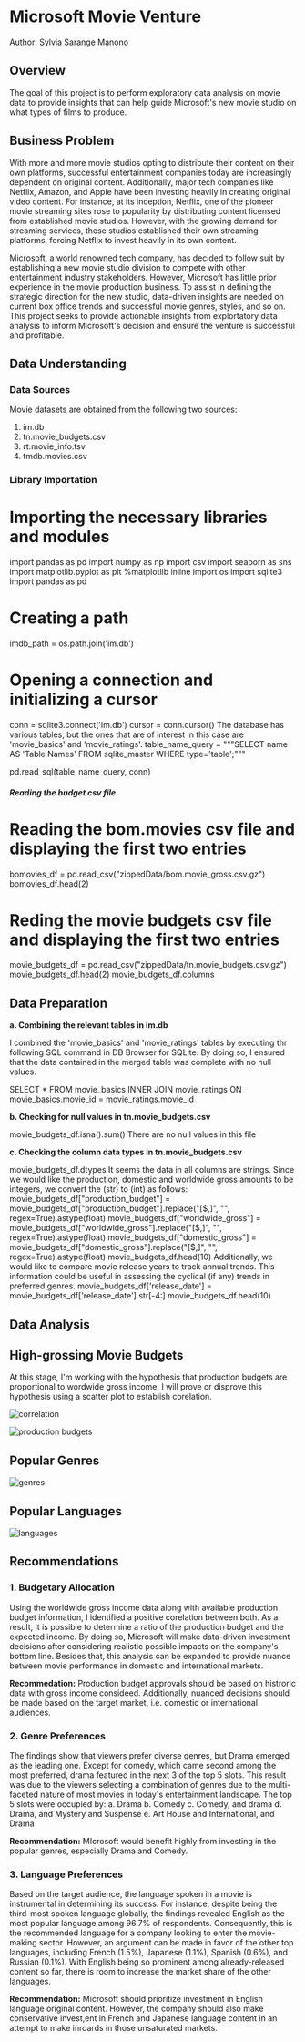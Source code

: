 # Microsoft Movie Venture

Author: Sylvia Sarange Manono

## Overview

The goal of this project is to perform exploratory data analysis on movie data to provide insights that can help guide Microsoft's new movie studio on what types of films to produce.

## Business Problem

With more and more movie studios opting to distribute their content on their own platforms, successful entertainment companies today are increasingly dependent on original content. Additionally, major tech companies like Netflix, Amazon, and Apple have been investing heavily in creating original video content. For instance, at its inception, Netflix, one of the pioneer movie streaming sites rose to popularity by distributing content licensed from established movie studios. However, with the growing demand for streaming services, these studios established their own streaming platforms, forcing Netflix to invest heavily in its own content.  

Microsoft, a world renowned tech company, has decided to follow suit by establishing a new movie studio division to compete with other entertainment industry stakeholders. However, Microsoft has little prior experience in the movie production business. To assist in defining the strategic direction for the new studio, data-driven insights are needed on current box office trends and successful movie genres, styles, and so on. This project seeks to provide actionable insights from explortatory data analysis to inform Microsoft's decision and ensure the venture is successful and profitable.

## **Data Understanding**

### **Data Sources**

Movie datasets are obtained from the following two sources:

1. im.db
2. tn.movie_budgets.csv
3. rt.movie_info.tsv
4. tmdb.movies.csv

### **Library Importation**

# Importing the necessary libraries and modules
import pandas as pd
import numpy as np
import csv
import seaborn as sns
import matplotlib.pyplot as plt
%matplotlib inline 
import os
import sqlite3
import pandas as pd

# Creating a path

imdb_path = os.path.join('im.db')

# Opening a connection and initializing a cursor

conn = sqlite3.connect('im.db')
cursor = conn.cursor()
The database has various tables, but the ones that are of interest in this case are 'movie_basics' and 'movie_ratings'.
table_name_query = """SELECT name 
                      AS 'Table Names' 
                      FROM sqlite_master 
                      WHERE type='table';"""

pd.read_sql(table_name_query, conn)

#### *Reading the budget csv file*

# Reading the bom.movies csv file and displaying the first two entries

bomovies_df = pd.read_csv("zippedData/bom.movie_gross.csv.gz")
bomovies_df.head(2)

# Reding the movie budgets csv file and displaying the first two entries

movie_budgets_df = pd.read_csv("zippedData/tn.movie_budgets.csv.gz")
movie_budgets_df.head(2)
movie_budgets_df.columns

## **Data Preparation**

**a.  Combining the relevant tables in im.db**

I combined the 'movie_basics' and 'movie_ratings' tables by executing thr following SQL command in DB Browser for SQLite. By doing so, I ensured that the data contained in the merged table was complete with no null values.

SELECT *
FROM movie_basics INNER JOIN movie_ratings
ON movie_basics.movie_id = movie_ratings.movie_id

**b. Checking for null values in tn.movie_budgets.csv**

movie_budgets_df.isna().sum()
There are no null values in this file

**c. Checking the column data types in tn.movie_budgets.csv**

movie_budgets_df.dtypes
It seems the data in all columns are strings. Since we would like the production, domestic and worldwide gross amounts to be integers, we convert the (str) to (int) as follows:
movie_budgets_df["production_budget"] = movie_budgets_df["production_budget"].replace("[$,]", "", regex=True).astype(float)
movie_budgets_df["worldwide_gross"] = movie_budgets_df["worldwide_gross"].replace("[$,]", "", regex=True).astype(float)
movie_budgets_df["domestic_gross"] = movie_budgets_df["domestic_gross"].replace("[$,]", "", regex=True).astype(float)
movie_budgets_df.head(10)
Additionally, we would like to compare movie release years to track annual trends. This information could be useful in assessing the cyclical (if any) trends in preferred genres.
movie_budgets_df['release_date'] = movie_budgets_df['release_date'].str[-4:]
movie_budgets_df.head(10)

## Data Analysis

## High-grossing Movie Budgets

At this stage, I'm working with the hypothesis that production budgets are proportional to wordwide gross income. I will prove or disprove this hypothesis using a scatter plot to establish corelation.

![correlation](https://github.com/SarangeManono/dsc-phase-1-project-v2-4/assets/164891014/6983f851-eb6b-4d9c-b1aa-d3c4589b8f06)

![production budgets](https://github.com/SarangeManono/dsc-phase-1-project-v2-4/assets/164891014/726b2459-a7c1-45b6-b12f-3a3f23faf1ef)


## Popular Genres

![genres](https://github.com/SarangeManono/dsc-phase-1-project-v2-4/assets/164891014/d7fe697a-17c2-4381-bf41-8cd58caf9856)

## Popular Languages

![languages](https://github.com/SarangeManono/dsc-phase-1-project-v2-4/assets/164891014/85bb1e24-bfb4-4eb3-9ee7-96fa532efbca)

## **Recommendations** 

### **1. Budgetary Allocation**

Using the worldwide gross income data along with available production budget information, I identified a positive corelation between both. As a result, it is possible to determine a ratio of the production budget and the expected income. By doing so, Microsoft will make data-driven investment decisions after considering realistic possible impacts on the company's bottom line. Besides that, this analysis can be expanded to provide nuance between movie performance in domestic and international markets.

**Recommedation:** Production budget approvals should be based on histroric data with gross income consideed. Additionally, nuanced decisions should be made based on the target market, i.e. domestic or international audiences.

### **2. Genre Preferences**

The findings show that viewers prefer diverse genres, but Drama emerged as the leading one. Except for comedy, which came second among the most preferred, drama featured in the next 3 of the top 5 slots. This result was due to the viewers selecting a combination of genres due to the multi-faceted nature of most movies in today's entertainment landscape. The top 5 slots were occupied by:
    a. Drama
    b. Comedy
    c. Comedy, and drama
    d. Drama, and Mystery and Suspense
    e. Art House and International, and Drama

**Recommendation:** MIcrosoft would benefit highly from investing in the popular genres, especially Drama and Comedy.

### **3. Language Preferences**

Based on the target audience, the language spoken in a movie is instrumental in determining its success. For instance, despite being the third-most spoken language globally, the findings revealed English as the most popular language among 96.7% of respondents. Consequently, this is the recommended language for a company looking to enter the movie-making sector. However, an argument can be made in favor of the other top languages, including French (1.5%), Japanese (1.1%), Spanish (0.6%), and Russian (0.1%). With English being so prominent among already-released content so far, there is room to increase the market share of the other languages.

**Recommendation:** Microsoft should prioritize investment in English language original content. However, the company should also make conservative invest,ent in French and Japanese language content in an attempt to make inroards in those unsaturated markets.
